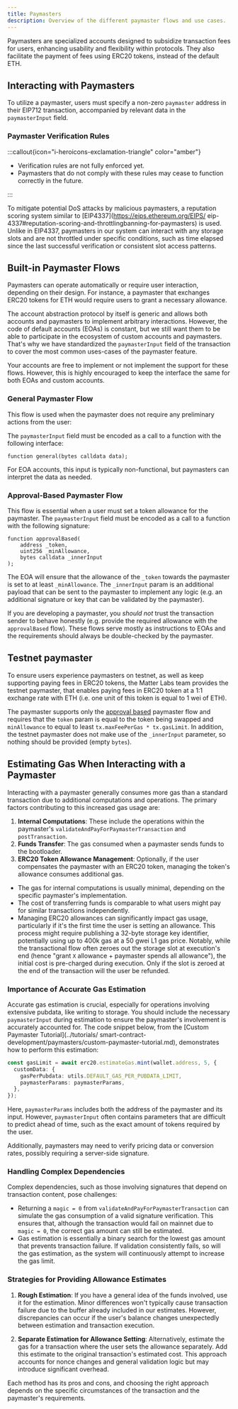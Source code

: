 ```yaml
---
title: Paymasters
description: Overview of the different paymaster flows and use cases.
---
```


Paymasters are specialized accounts designed to subsidize transaction fees for
users, enhancing usability and flexibility within protocols. They also facilitate
the payment of fees using ERC20 tokens, instead of the default ETH.

## Interacting with Paymasters

To utilize a paymaster, users must specify a non-zero `paymaster` address in their
EIP712 transaction, accompanied by relevant data in the `paymasterInput` field.

### Paymaster Verification Rules

:::callout{icon="i-heroicons-exclamation-triangle" color="amber"}

- Verification rules are not fully enforced yet.
- Paymasters that do not comply with these rules may cease to function correctly in the future.

:::

To mitigate potential DoS attacks by malicious paymasters, a reputation scoring system similar to [EIP4337](https://eips.ethereum.org/EIPS/
eip-4337#reputation-scoring-and-throttlingbanning-for-paymasters) is used. Unlike
in EIP4337, paymasters in our system can interact with any storage slots and are
not throttled under specific conditions, such as time elapsed since the last successful verification or consistent slot access patterns.

## Built-in Paymaster Flows

Paymasters can operate automatically or require user interaction, depending on
their design. For instance, a paymaster that exchanges ERC20 tokens for ETH would
require users to grant a necessary allowance.

The account abstraction protocol by itself is generic and allows both accounts and
paymasters to implement arbitrary interactions. However, the code of default
accounts (EOAs) is constant, but we still want them to be able to participate in
the ecosystem of custom accounts and paymasters. That's why we have standardized
the `paymasterInput` field of the transaction to cover the most common uses-cases of the paymaster feature.

Your accounts are free to implement or not implement the support for these flows.
However, this is highly encouraged to keep the interface the same for both EOAs and custom accounts.

### General Paymaster Flow

This flow is used when the paymaster does not require any preliminary actions from the user:

The `paymasterInput` field must be encoded as a call to a function with the following interface:

```solidity
function general(bytes calldata data);
```

For EOA accounts, this input is typically non-functional, but paymasters can interpret the data as needed.

### Approval-Based Paymaster Flow

This flow is essential when a user must set a token allowance for the paymaster.
The `paymasterInput` field must be encoded as a call to a function with the following signature:

```solidity
function approvalBased(
    address _token,
    uint256 _minAllowance,
    bytes calldata _innerInput
);
```

The EOA will ensure that the allowance of the `_token` towards the paymaster is set
to at least `_minAllowance`. The `_innerInput` param is an additional payload that
can be sent to the paymaster to implement any logic (e.g. an additional signature or key that can be validated by the paymaster).

If you are developing a paymaster, you _should not_ trust the transaction sender to
behave honestly (e.g. provide the required allowance with the `approvalBased`
flow). These flows serve mostly as instructions to EOAs and the requirements should always be double-checked by the paymaster.

## Testnet paymaster

To ensure users experience paymasters on testnet, as well as keep supporting paying
fees in ERC20 tokens, the Matter Labs team provides the testnet paymaster, that
enables paying fees in ERC20 token at a 1:1 exchange rate with ETH (i.e. one unit of this token is equal to 1 wei of ETH).

The paymaster supports only the [approval based](./50.paymasters.md/#approval-based-paymaster-flow)
paymaster flow and requires that the `token` param is equal to the token being
swapped and `minAllowance` to equal to least `tx.maxFeePerGas * tx.gasLimit`. In
addition, the testnet paymaster does not make use of the `_innerInput` parameter, so nothing should be provided (empty `bytes`).

## Estimating Gas When Interacting with a Paymaster

Interacting with a paymaster generally consumes more gas than a standard
transaction due to additional computations and operations. The primary factors
contributing to this increased gas usage are:

1. **Internal Computations**: These include the operations within the paymaster's `validateAndPayForPaymasterTransaction` and `postTransaction`.
2. **Funds Transfer**: The gas consumed when a paymaster sends funds to the bootloader.
3. **ERC20 Token Allowance Management**: Optionally, if the user compensates the
paymaster with an ERC20 token, managing the token's allowance consumes additional gas.

- The gas for internal computations is usually minimal, depending on the specific paymaster's implementation.
- The cost of transferring funds is comparable to what users might pay for similar transactions independently.
- Managing ERC20 allowances can significantly impact gas usage, particularly if
it's the first time the user is setting an allowance. This process might require
publishing a 32-byte storage key identifier, potentially using up to 400k gas at a
50 gwei L1 gas price. Notably, while the transactional flow often zeroes out the
storage slot at execution's end (hence "grant `X` allowance + paymaster spends all
allowance"), the initial cost is pre-charged during execution. Only if the slot is zeroed at the end of the transaction will the user be refunded.

### Importance of Accurate Gas Estimation

Accurate gas estimation is crucial, especially for operations involving extensive
pubdata, like writing to storage. You should include the necessary `paymasterInput`
during estimation to ensure the paymaster's involvement is accurately accounted
for. The code snippet below, from the [Custom Paymaster Tutorial](../tutorials/
smart-contract-development/paymasters/custom-paymaster-tutorial.md), demonstrates how to perform this estimation:

```ts
const gasLimit = await erc20.estimateGas.mint(wallet.address, 5, {
  customData: {
    gasPerPubdata: utils.DEFAULT_GAS_PER_PUBDATA_LIMIT,
    paymasterParams: paymasterParams,
  },
});
```

Here, `paymasterParams` includes both the address of the paymaster and its input.
However, `paymasterInput` often contains parameters that are difficult to predict
ahead of time, such as the exact amount of tokens required by the user.

Additionally, paymasters may need to verify pricing data or conversion rates, possibly requiring a server-side signature.

### Handling Complex Dependencies

Complex dependencies, such as those involving signatures that depend on transaction content, pose challenges:

- Returning a `magic = 0` from `validateAndPayForPaymasterTransaction` can simulate
the gas consumption of a valid signature verification. This ensures that, although
the transaction would fail on mainnet due to `magic = 0`, the correct gas amount can still be estimated.
- Gas estimation is essentially a binary search for the lowest gas amount that
prevents transaction failure. If validation consistently fails, so will the gas
estimation, as the system will continuously attempt to increase the gas limit.

### Strategies for Providing Allowance Estimates

1. **Rough Estimation**: If you have a general idea of the funds involved, use it
for the estimation. Minor differences won't typically cause transaction failure due
to the buffer already included in our estimates. However, discrepancies can occur
if the user's balance changes unexpectedly between estimation and transaction execution.
  
2. **Separate Estimation for Allowance Setting**: Alternatively, estimate the gas
for a transaction where the user sets the allowance separately. Add this estimate
to the original transaction's estimated cost. This approach accounts for nonce
changes and general validation logic but may introduce significant overhead.

Each method has its pros and cons, and choosing the right approach depends on the specific circumstances of the transaction and the paymaster's requirements.
